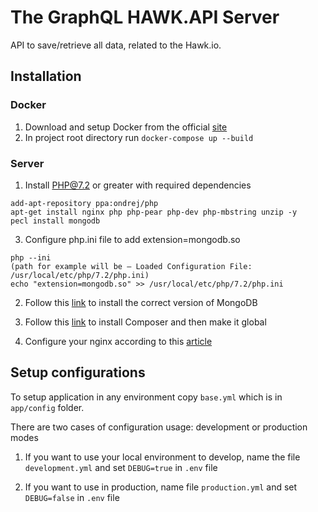 # The GraphQL HAWK.API Server
API to save/retrieve all data, related to the Hawk.io.

## Installation

### Docker
1. Download and setup Docker from the official  <a href="https://www.docker.com/products/docker-desktop">site</a>
2. In project root directory run ```docker-compose up --build```

### Server
1. Install PHP@7.2 or greater with required dependencies
```
add-apt-repository ppa:ondrej/php
apt-get install nginx php php-pear php-dev php-mbstring unzip -y
pecl install mongodb

```

3. Configure php.ini file to add extension=mongodb.so
```
php --ini
(path for example will be – Loaded Configuration File: /usr/local/etc/php/7.2/php.ini)
echo "extension=mongodb.so" >> /usr/local/etc/php/7.2/php.ini

```

2. Follow this <a href="https://docs.mongodb.com/manual/tutorial/install-mongodb-on-ubuntu/">link</a> to install the correct version of MongoDB

3. Follow this <a href="https://getcomposer.org/download/">link</a> to install Composer and then make it global

4. Configure your nginx according to this <a href="https://ifmo.su/devops-basics">article</a>

## Setup configurations

To setup application in any environment copy `base.yml` which is
in `app/config` folder.

There are two cases of configuration usage: development or production modes

1) If you want to use your local environment to develop, name the file 
`development.yml` and set `DEBUG=true` in `.env` file

2) If you want to use in production, name file `production.yml` and set
`DEBUG=false` in `.env` file 